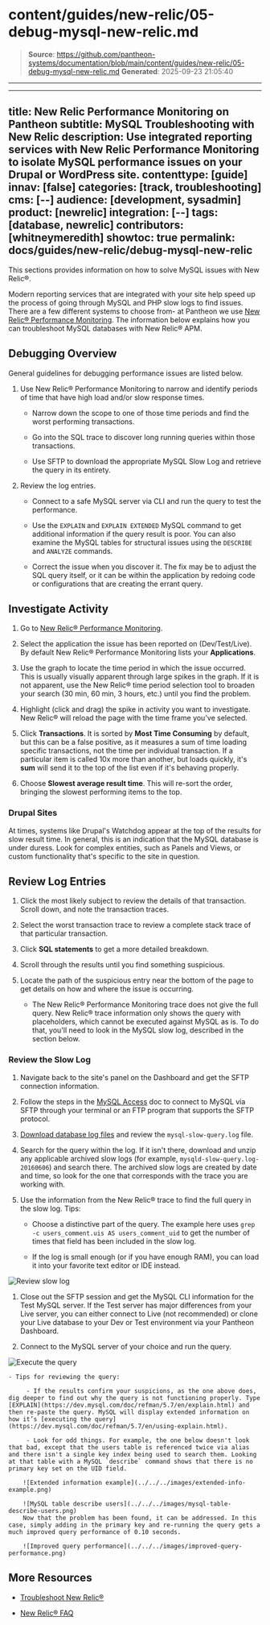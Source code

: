 # content/guides/new-relic/05-debug-mysql-new-relic.md

> **Source**: https://github.com/pantheon-systems/documentation/blob/main/content/guides/new-relic/05-debug-mysql-new-relic.md
> **Generated**: 2025-09-23 21:05:40

---

---
title: New Relic Performance Monitoring on Pantheon
subtitle: MySQL Troubleshooting with New Relic
description: Use integrated reporting services with New Relic Performance Monitoring to isolate MySQL performance issues on your Drupal or WordPress site.
contenttype: [guide]
innav: [false]
categories: [track, troubleshooting]
cms: [--]
audience: [development, sysadmin]
product: [newrelic]
integration: [--]
tags: [database, newrelic]
contributors: [whitneymeredith]
showtoc: true
permalink: docs/guides/new-relic/debug-mysql-new-relic
---

This sections provides information on how to solve MySQL issues with New Relic&reg;.

Modern reporting services that are integrated with your site help speed up the process of going through MySQL and PHP slow logs to find issues. There are a few different systems to choose from- at Pantheon we use [New Relic&reg; Performance Monitoring](/guides/new-relic). The information below explains how you can troubleshoot MySQL databases with New Relic&reg; APM.

## Debugging Overview

General guidelines for debugging performance issues are listed below.

1. Use New Relic&reg; Performance Monitoring to narrow and identify periods of time that have high load and/or slow response times.

   - Narrow down the scope to one of those time periods and find the worst performing transactions.

   - Go into the SQL trace to discover long running queries within those transactions.

   - Use SFTP to download the appropriate MySQL Slow Log and retrieve the query in its entirety.

1. Review the log entries.

   - Connect to a safe MySQL server via CLI and run the query to test the performance.

   - Use the `EXPLAIN` and `EXPLAIN EXTENDED` MySQL command to get additional information if the query result is poor. You can also examine the MySQL tables for structural issues using the `DESCRIBE` and `ANALYZE` commands.

   - Correct the issue when you discover it. The fix may be to adjust the SQL query itself, or it can be within the application by redoing code or configurations that are creating the errant query.


## Investigate Activity

1. Go to [New Relic&reg; Performance Monitoring](/guides/new-relic/activate-new-relic#open-new-relic-performance-monitoring).

1. Select the application the issue has been reported on (Dev/Test/Live). By default New Relic&reg; Performance Monitoring lists your **Applications**.

1. Use the graph to locate the time period in which the issue occurred. This is usually visually apparent through large spikes in the graph. If it is not apparent, use the New Relic&reg; time period selection tool to broaden your search (30 min, 60 min, 3 hours, etc.) until you find the problem.

1. Highlight (click and drag) the spike in activity you want to investigate. New Relic&reg; will reload the page with the time frame you've selected.

1. Click **Transactions**. It is sorted by **Most Time Consuming** by default, but this can be a false positive, as it measures a sum of time loading specific transactions, not the time per individual transaction. If a particular item is called 10x more than another, but loads quickly, it's **sum** will send it to the top of the list even if it's behaving properly.

1. Choose **Slowest average result time**. This will re-sort the order, bringing the slowest performing items to the top.

### Drupal Sites

At times, systems like Drupal's Watchdog appear at the top of the results for slow result time. In general, this is an indication that the MySQL database is under duress. Look for complex entities, such as Panels and Views, or custom functionality that's specific to the site in question.

## Review Log Entries

1. Click the most likely subject to review the details of that transaction. Scroll down, and note the transaction traces.

1. Select the worst transaction trace to review a complete stack trace of that particular transaction.

1. Click **SQL statements** to get a more detailed breakdown.

1. Scroll through the results until you find something suspicious.

1. Locate the path of the suspicious entry near the bottom of the page to get details on how and where the issue is occurring.

    - The New Relic&reg; Performance Monitoring trace does not give the full query. New Relic&reg; trace information only shows the query with placeholders, which cannot be executed against MySQL as is. To do that, you'll need to look in the MySQL slow log, described in the section below.

### Review the Slow Log

1. Navigate back to the site's panel on the Dashboard and get the SFTP connection information.

1. Follow the steps in the [MySQL Access](/guides/mariadb-mysql/mysql-access#access-your-database-directly) doc to connect to MySQL via SFTP through your terminal or an FTP program that supports the SFTP protocol.

1. [Download database log files](/guides/logs-pantheon/access-logs#database-log-files) and review the `mysql-slow-query.log` file.

1. Search for the query within the log. If it isn't there, download and unzip any applicable archived slow logs (for example, `mysqld-slow-query.log-20160606`) and search there. The archived slow logs are created by date and time, so look for the one that corresponds with the trace you are working with.

1. Use the information from the New Relic&reg; trace to find the full query in the slow log. Tips:

    - Choose a distinctive part of the query. The example here uses `grep -c users_comment.uis AS users_comment_uid` to get the number of times that field has been included in the slow log.

    - If the log is small enough (or if you have enough RAM), you can load it into your favorite text editor or IDE instead.

 ![Review slow log](../../../images/review-slow-log.png)​

1. Close out the SFTP session and get the MySQL CLI information for the Test MySQL server. If the Test server has major differences from your Live server, you can either connect to Live (not recommended) or clone your Live database to your Dev or Test environment via your Pantheon Dashboard.  

1. Connect to the MySQL server of your choice and run the query.

 ![Execute the query](../../../images/execute-query.png)

    - Tips for reviewing the query:

         - If the results confirm your suspicions, as the one above does, dig deeper to find out why the query is not functioning properly. Type [EXPLAIN](https://dev.mysql.com/doc/refman/5.7/en/explain.html) and then re-paste the query. MySQL will display extended information on how it’s [executing the query](https://dev.mysql.com/doc/refman/5.7/en/using-explain.html).

         - Look for odd things. For example, the one below doesn't look that bad, except that the users table is referenced twice via alias and there isn't a single key index being used to search them. Looking at that table with a MySQL `describe` command shows that there is no primary key set on the UID field.

        ![Extended information example](../../../images/extended-info-example.png)

        ![MySQL table describe users](../../../images/mysql-table-describe-users.png)
        Now that the problem has been found, it can be addressed. In this case, simply adding in the primary key and re-running the query gets a much improved query performance of 0.10 seconds.

        ![Improved query performance](../../../images/improved-query-performance.png)


## More Resources

- [Troubleshoot New Relic&reg;](/guides/new-relic/troubleshoot-new-relic)

- [New Relic&reg; FAQ](/guides/new-relic/new-relic-faq)
